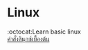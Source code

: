 # Linux
:octocat:Learn basic linux<br>
[คำสั่งลินุกซ์เบื้องต้น](https://www.youtube.com/watch?v=dt11uUT-ia4)<br>
